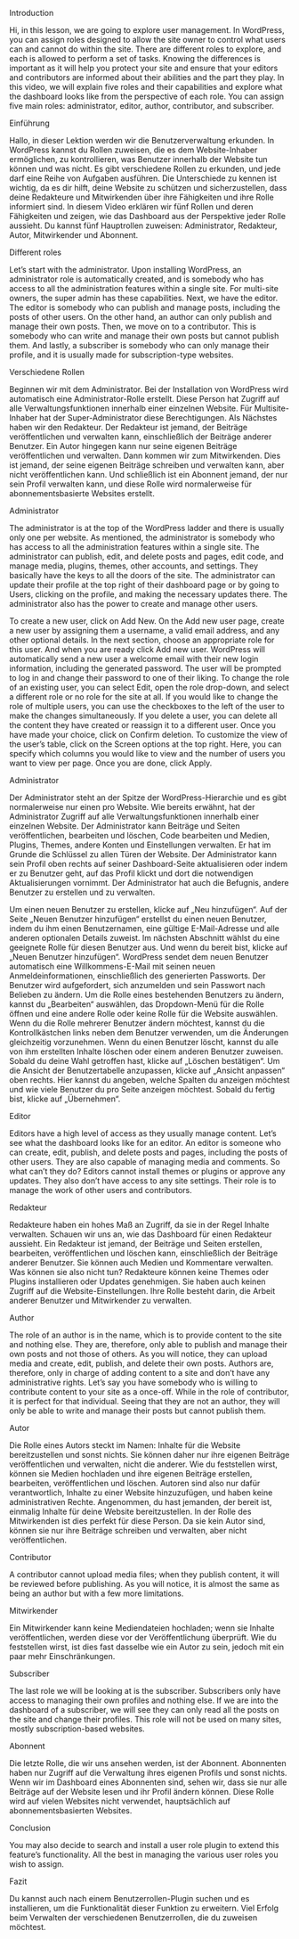 Introduction

Hi, in this lesson, we are going to explore user management. In WordPress, you can assign roles designed to allow the site owner to control what users can and cannot do within the site. There are different roles to explore, and each is allowed to perform a set of tasks. Knowing the differences is important as it will help you protect your site and ensure that your editors and contributors are informed about their abilities and the part they play. In this video, we will explain five roles and their capabilities and explore what the dashboard looks like from the perspective of each role. You can assign five main roles: administrator, editor, author, contributor, and subscriber.

Einführung

Hallo, in dieser Lektion werden wir die Benutzerverwaltung erkunden. In WordPress kannst du Rollen zuweisen, die es dem Website-Inhaber ermöglichen, zu kontrollieren, was Benutzer innerhalb der Website tun können und was nicht. Es gibt verschiedene Rollen zu erkunden, und jede darf eine Reihe von Aufgaben ausführen. Die Unterschiede zu kennen ist wichtig, da es dir hilft, deine Website zu schützen und sicherzustellen, dass deine Redakteure und Mitwirkenden über ihre Fähigkeiten und ihre Rolle informiert sind. In diesem Video erklären wir fünf Rollen und deren Fähigkeiten und zeigen, wie das Dashboard aus der Perspektive jeder Rolle aussieht. Du kannst fünf Hauptrollen zuweisen: Administrator, Redakteur, Autor, Mitwirkender und Abonnent.

Different roles

Let’s start with the administrator. Upon installing WordPress, an administrator role is automatically created, and is somebody who has access to all the administration features within a single site. For multi-site owners, the super admin has these capabilities. Next, we have the editor. The editor is somebody who can publish and manage posts, including the posts of other users. On the other hand, an author can only publish and manage their own posts. Then, we move on to a contributor. This is somebody who can write and manage their own posts but cannot publish them. And lastly, a subscriber is somebody who can only manage their profile, and it is usually made for subscription-type websites.

Verschiedene Rollen

Beginnen wir mit dem Administrator. Bei der Installation von WordPress wird automatisch eine Administrator-Rolle erstellt. Diese Person hat Zugriff auf alle Verwaltungsfunktionen innerhalb einer einzelnen Website. Für Multisite-Inhaber hat der Super-Administrator diese Berechtigungen. Als Nächstes haben wir den Redakteur. Der Redakteur ist jemand, der Beiträge veröffentlichen und verwalten kann, einschließlich der Beiträge anderer Benutzer. Ein Autor hingegen kann nur seine eigenen Beiträge veröffentlichen und verwalten. Dann kommen wir zum Mitwirkenden. Dies ist jemand, der seine eigenen Beiträge schreiben und verwalten kann, aber nicht veröffentlichen kann. Und schließlich ist ein Abonnent jemand, der nur sein Profil verwalten kann, und diese Rolle wird normalerweise für abonnementsbasierte Websites erstellt.

Administrator

The administrator is at the top of the WordPress ladder and there is usually only one per website. As mentioned, the administrator is somebody who has access to all the administration features within a single site. The administrator can publish, edit, and delete posts and pages, edit code, and manage media, plugins, themes, other accounts, and settings. They basically have the keys to all the doors of the site. The administrator can update their profile at the top right of their dashboard page or by going to Users, clicking on the profile, and making the necessary updates there. The administrator also has the power to create and manage other users.

To create a new user, click on Add New. On the Add new user page, create a new user by assigning them a username, a valid email address, and any other optional details. In the next section, choose an appropriate role for this user. And when you are ready click Add new user. WordPress will automatically send a new user a welcome email with their new login information, including the generated password. The user will be prompted to log in and change their password to one of their liking. To change the role of an existing user, you can select Edit, open the role drop-down, and select a different role or no role for the site at all. If you would like to change the role of multiple users, you can use the checkboxes to the left of the user to make the changes simultaneously. If you delete a user, you can delete all the content they have created or reassign it to a different user. Once you have made your choice, click on Confirm deletion. To customize the view of the user’s table, click on the Screen options at the top right. Here, you can specify which columns you would like to view and the number of users you want to view per page. Once you are done, click Apply.

Administrator

Der Administrator steht an der Spitze der WordPress-Hierarchie und es gibt normalerweise nur einen pro Website. Wie bereits erwähnt, hat der Administrator Zugriff auf alle Verwaltungsfunktionen innerhalb einer einzelnen Website. Der Administrator kann Beiträge und Seiten veröffentlichen, bearbeiten und löschen, Code bearbeiten und Medien, Plugins, Themes, andere Konten und Einstellungen verwalten. Er hat im Grunde die Schlüssel zu allen Türen der Website. Der Administrator kann sein Profil oben rechts auf seiner Dashboard-Seite aktualisieren oder indem er zu Benutzer geht, auf das Profil klickt und dort die notwendigen Aktualisierungen vornimmt. Der Administrator hat auch die Befugnis, andere Benutzer zu erstellen und zu verwalten.

Um einen neuen Benutzer zu erstellen, klicke auf „Neu hinzufügen“. Auf der Seite „Neuen Benutzer hinzufügen“ erstellst du einen neuen Benutzer, indem du ihm einen Benutzernamen, eine gültige E-Mail-Adresse und alle anderen optionalen Details zuweist. Im nächsten Abschnitt wählst du eine geeignete Rolle für diesen Benutzer aus. Und wenn du bereit bist, klicke auf „Neuen Benutzer hinzufügen“. WordPress sendet dem neuen Benutzer automatisch eine Willkommens-E-Mail mit seinen neuen Anmeldeinformationen, einschließlich des generierten Passworts. Der Benutzer wird aufgefordert, sich anzumelden und sein Passwort nach Belieben zu ändern. Um die Rolle eines bestehenden Benutzers zu ändern, kannst du „Bearbeiten“ auswählen, das Dropdown-Menü für die Rolle öffnen und eine andere Rolle oder keine Rolle für die Website auswählen. Wenn du die Rolle mehrerer Benutzer ändern möchtest, kannst du die Kontrollkästchen links neben dem Benutzer verwenden, um die Änderungen gleichzeitig vorzunehmen. Wenn du einen Benutzer löscht, kannst du alle von ihm erstellten Inhalte löschen oder einem anderen Benutzer zuweisen. Sobald du deine Wahl getroffen hast, klicke auf „Löschen bestätigen“. Um die Ansicht der Benutzertabelle anzupassen, klicke auf „Ansicht anpassen“ oben rechts. Hier kannst du angeben, welche Spalten du anzeigen möchtest und wie viele Benutzer du pro Seite anzeigen möchtest. Sobald du fertig bist, klicke auf „Übernehmen“.

Editor

Editors have a high level of access as they usually manage content. Let’s see what the dashboard looks like for an editor. An editor is someone who can create, edit, publish, and delete posts and pages, including the posts of other users. They are also capable of managing media and comments. So what can’t they do? Editors cannot install themes or plugins or approve any updates. They also don’t have access to any site settings. Their role is to manage the work of other users and contributors.

Redakteur

Redakteure haben ein hohes Maß an Zugriff, da sie in der Regel Inhalte verwalten. Schauen wir uns an, wie das Dashboard für einen Redakteur aussieht. Ein Redakteur ist jemand, der Beiträge und Seiten erstellen, bearbeiten, veröffentlichen und löschen kann, einschließlich der Beiträge anderer Benutzer. Sie können auch Medien und Kommentare verwalten. Was können sie also nicht tun? Redakteure können keine Themes oder Plugins installieren oder Updates genehmigen. Sie haben auch keinen Zugriff auf die Website-Einstellungen. Ihre Rolle besteht darin, die Arbeit anderer Benutzer und Mitwirkender zu verwalten.

Author

The role of an author is in the name, which is to provide content to the site and nothing else. They are, therefore, only able to publish and manage their own posts and not those of others. As you will notice, they can upload media and create, edit, publish, and delete their own posts. Authors are, therefore, only in charge of adding content to a site and don’t have any administrative rights. Let’s say you have somebody who is willing to contribute content to your site as a once-off. While in the role of contributor, it is perfect for that individual. Seeing that they are not an author, they will only be able to write and manage their posts but cannot publish them.

Autor

Die Rolle eines Autors steckt im Namen: Inhalte für die Website bereitzustellen und sonst nichts. Sie können daher nur ihre eigenen Beiträge veröffentlichen und verwalten, nicht die anderer. Wie du feststellen wirst, können sie Medien hochladen und ihre eigenen Beiträge erstellen, bearbeiten, veröffentlichen und löschen. Autoren sind also nur dafür verantwortlich, Inhalte zu einer Website hinzuzufügen, und haben keine administrativen Rechte. Angenommen, du hast jemanden, der bereit ist, einmalig Inhalte für deine Website bereitzustellen. In der Rolle des Mitwirkenden ist dies perfekt für diese Person. Da sie kein Autor sind, können sie nur ihre Beiträge schreiben und verwalten, aber nicht veröffentlichen.

Contributor

A contributor cannot upload media files; when they publish content, it will be reviewed before publishing. As you will notice, it is almost the same as being an author but with a few more limitations.

Mitwirkender

Ein Mitwirkender kann keine Mediendateien hochladen; wenn sie Inhalte veröffentlichen, werden diese vor der Veröffentlichung überprüft. Wie du feststellen wirst, ist dies fast dasselbe wie ein Autor zu sein, jedoch mit ein paar mehr Einschränkungen.

Subscriber

The last role we will be looking at is the subscriber. Subscribers only have access to managing their own profiles and nothing else. If we are into the dashboard of a subscriber, we will see they can only read all the posts on the site and change their profiles. This role will not be used on many sites, mostly subscription-based websites.

Abonnent

Die letzte Rolle, die wir uns ansehen werden, ist der Abonnent. Abonnenten haben nur Zugriff auf die Verwaltung ihres eigenen Profils und sonst nichts. Wenn wir im Dashboard eines Abonnenten sind, sehen wir, dass sie nur alle Beiträge auf der Website lesen und ihr Profil ändern können. Diese Rolle wird auf vielen Websites nicht verwendet, hauptsächlich auf abonnementsbasierten Websites.

Conclusion

You may also decide to search and install a user role plugin to extend this feature’s functionality. All the best in managing the various user roles you wish to assign.

Fazit

Du kannst auch nach einem Benutzerrollen-Plugin suchen und es installieren, um die Funktionalität dieser Funktion zu erweitern. Viel Erfolg beim Verwalten der verschiedenen Benutzerrollen, die du zuweisen möchtest.